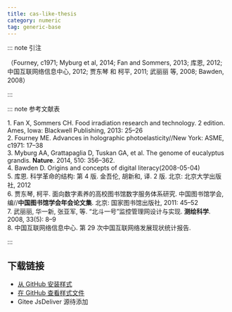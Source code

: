 ```yaml
--- 
title: cas-like-thesis 
category: numeric 
tag: generic-base 
--- 
```


<!-- 此文件由脚本自动生成，请勿手动修改！ -->  

  

::: note 引注  

（Fourney, c1971; Myburg et al, 2014; Fan and Sommers, 2013; 库恩, 2012; 中国互联网络信息中心, 2012; 贾东琴 和 柯平, 2011; 武丽丽 等, 2008; Bawden, 2008）  

:::  

::: note 参考文献表  

<div class="csl-bib-body">
  <div class="csl-entry second-field-align-flush hangingindent-false"> 
    <div class="csl-left-margin">1. Fan X, Sommers CH. Food irradiation research and technology. 2 edition. Ames, Iowa: Blackwell Publishing, 2013: 25–26</div> </div>
  <div class="csl-entry second-field-align-flush hangingindent-false"> 
    <div class="csl-left-margin">2. Fourney ME. Advances in holographic photoelasticity//New York: ASME, c1971: 17–38</div> </div>
  <div class="csl-entry second-field-align-flush hangingindent-false"> 
    <div class="csl-left-margin">3. Myburg AA, Grattapaglia D, Tuskan GA, et al. The genome of eucalyptus grandis. <b>Nature</b>. 2014, 510: 356–362.</div>  </div>
  <div class="csl-entry second-field-align-flush hangingindent-false"> 
    <div class="csl-left-margin">4. Bawden D. Origins and concepts of digital literacy(2008-05-04)</div> </div>
  <div class="csl-entry second-field-align-flush hangingindent-false"> 
    <div class="csl-left-margin">5. 库恩. 科学革命的结构: 第 4 版. 金吾伦, 胡新和, 译. 2 版. 北京: 北京大学出版社, 2012</div> </div>
  <div class="csl-entry second-field-align-flush hangingindent-false"> 
    <div class="csl-left-margin">6. 贾东琴, 柯平. 面向数字素养的高校图书馆数字服务体系研究. 中国图书馆学会, 编//<b>中国图书馆学会年会论文集</b>. 北京: 国家图书馆出版社, 2011: 45–52</div> </div>
  <div class="csl-entry second-field-align-flush hangingindent-false"> 
    <div class="csl-left-margin">7. 武丽丽, 华一新, 张亚军,  等. “北斗一号”监控管理网设计与实现. <b>测绘科学</b>. 2008, 33(5): 8–9</div> </div>
  <div class="csl-entry second-field-align-flush hangingindent-false"> 
    <div class="csl-left-margin">8. 中国互联网络信息中心. 第 29 次中国互联网络发展现状统计报告. </div> </div>
</div>
  

:::  

<!-- more -->  

## 下载链接  

- [从 GitHub 安装样式](https://github.com/zotero-cn/styles/./raw/main/src/cas-like-thesis/cas-like-thesis.csl)  
- [在 GitHub 查看样式文件](https://github.com/zotero-cn/styles/./tree/main/src/cas-like-thesis/cas-like-thesis.csl)  
- Gitee JsDeliver 源待添加  
